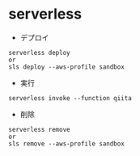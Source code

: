 # serverless

- デプロイ

```
serverless deploy
or
sls deploy --aws-profile sandbox
```

- 実行

```
serverless invoke --function qiita
```

- 削除

```
serverless remove
or
sls remove --aws-profile sandbox
```
